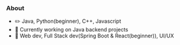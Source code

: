 ### About

<!--
**sahilsudo/sahilsudo** is a ✨ _special_ ✨ repository because its `README.md` (this file) appears on your GitHub profile.

Here are some ideas to get you started:

-->
 - :pencil2: Java, Python(beginner), C++, Javascript
 - 🔭 Currently working on Java backend projects
 - :pushpin:  Web dev, Full Stack dev(Spring Boot & React(beginner)), UI/UX
 




